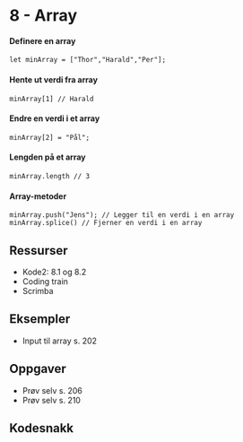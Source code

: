 # 8 - Array


#### Definere en array
`let minArray = ["Thor","Harald","Per"];`

#### Hente ut verdi fra array
`minArray[1] // Harald`

#### Endre en verdi i et array
`minArray[2] = "Pål";`

#### Lengden på et array
`minArray.length // 3`

#### Array-metoder
`minArray.push("Jens"); // Legger til en verdi i en array`
`minArray.splice() // Fjerner en verdi i en array`

## Ressurser
- Kode2: 8.1 og 8.2
- Coding train
- Scrimba

## Eksempler
- Input til array s. 202

## Oppgaver
- Prøv selv s. 206
- Prøv selv s. 210

## Kodesnakk
